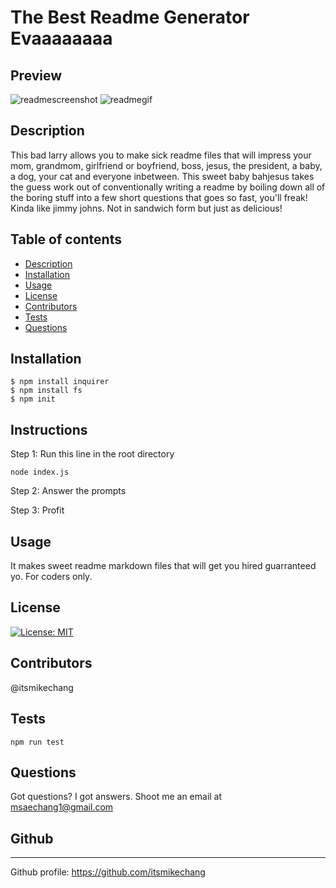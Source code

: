 # The Best Readme Generator Evaaaaaaaa

  ## Preview
  ![readmescreenshot](/visuals/readme-terminal-screeshot.png)
  ![readmegif](/visuals/readme-demo.gif)

  ## Description
  This bad larry allows you to make sick readme files that will impress your mom, grandmom, girlfriend or boyfriend, boss, jesus, the president, a baby, a dog, your   cat and everyone inbetween. This sweet baby bahjesus takes the guess work out of conventionally writing a readme by boiling down all of the boring stuff into a     few short questions that goes so fast, you'll freak! Kinda like jimmy johns. Not in sandwich form but just as delicious!

  ## Table of contents
  * [Description](#description)
  * [Installation](#installation)
  * [Usage](#usage)
  * [License](#license)
  * [Contributors](#contributors)
  * [Tests](#tests)
  * [Questions](#questions)

  ## Installation
  
  ```
  $ npm install inquirer
  $ npm install fs
  $ npm init
  ```
  ## Instructions
  
  Step 1: Run this line in the root directory
  
  ```
  node index.js
  ```
  Step 2: Answer the prompts 
  
  Step 3: Profit
  
  ## Usage
  It makes sweet readme markdown files that will get you hired guarranteed yo. For coders only.

  ## License
  [![License: MIT](https://img.shields.io/badge/License-MIT-yellow.svg)](https://opensource.org/licenses/MIT)

  ## Contributors
  @itsmikechang

  ## Tests
  
  ```
  npm run test
  ```
  ## Questions
  Got questions? I got answers. Shoot me an email at msaechang1@gmail.com

  ## Github
  ---  
  Github profile: https://github.com/itsmikechang  
